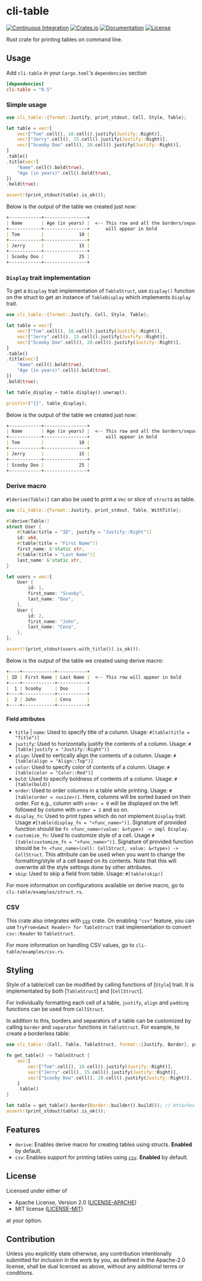 # cli-table

[![Continuous Integration](https://github.com/devashishdxt/cli-table/workflows/Continuous%20Integration/badge.svg)](https://github.com/devashishdxt/cli-table/actions?query=workflow%3A%22Continuous+Integration%22)
[![Crates.io](https://img.shields.io/crates/v/cli-table)](https://crates.io/crates/cli-table)
[![Documentation](https://docs.rs/cli-table/badge.svg)](https://docs.rs/cli-table)
[![License](https://img.shields.io/crates/l/cli-table)](https://github.com/devashishdxt/cli-table/blob/master/LICENSE-MIT)

Rust crate for printing tables on command line.

## Usage

Add `cli-table` in your `Cargo.toml`'s `dependencies` section

```toml
[dependencies]
cli-table = "0.5"
```

### Simple usage

```rust
use cli_table::{format::Justify, print_stdout, Cell, Style, Table};

let table = vec![
    vec!["Tom".cell(), 10.cell().justify(Justify::Right)],
    vec!["Jerry".cell(), 15.cell().justify(Justify::Right)],
    vec!["Scooby Doo".cell(), 20.cell().justify(Justify::Right)],
]
.table()
.title(vec![
    "Name".cell().bold(true),
    "Age (in years)".cell().bold(true),
])
.bold(true);

assert!(print_stdout(table).is_ok());
```

Below is the output of the table we created just now:

```markdown
+------------+----------------+
| Name       | Age (in years) |  <-- This row and all the borders/separators
+------------+----------------+      will appear in bold
| Tom        |             10 |
+------------+----------------+
| Jerry      |             15 |
+------------+----------------+
| Scooby Doo |             25 |
+------------+----------------+
```

### `Display` trait implementation

To get a `Display` trait implementation of `TableStruct`, use `display()` function on the struct to get an instance
of `TableDisplay` which implements `Display` trait.

```rust
use cli_table::{format::Justify, Cell, Style, Table};

let table = vec![
    vec!["Tom".cell(), 10.cell().justify(Justify::Right)],
    vec!["Jerry".cell(), 15.cell().justify(Justify::Right)],
    vec!["Scooby Doo".cell(), 20.cell().justify(Justify::Right)],
]
.table()
.title(vec![
    "Name".cell().bold(true),
    "Age (in years)".cell().bold(true),
])
.bold(true);

let table_display = table.display().unwrap();

println!("{}", table_display);
```

Below is the output of the table we created just now:

```markdown
+------------+----------------+
| Name       | Age (in years) |  <-- This row and all the borders/separators
+------------+----------------+      will appear in bold
| Tom        |             10 |
+------------+----------------+
| Jerry      |             15 |
+------------+----------------+
| Scooby Doo |             25 |
+------------+----------------+
```

### Derive macro

`#[derive(Table)]` can also be used to print a `Vec` or slice of `struct`s as table.

```rust
use cli_table::{format::Justify, print_stdout, Table, WithTitle};

#[derive(Table)]
struct User {
    #[table(title = "ID", justify = "Justify::Right")]
    id: u64,
    #[table(title = "First Name")]
    first_name: &'static str,
    #[table(title = "Last Name")]
    last_name: &'static str,
}

let users = vec![
    User {
        id: 1,
        first_name: "Scooby",
        last_name: "Doo",
    },
    User {
        id: 2,
        first_name: "John",
        last_name: "Cena",
    },
];

assert!(print_stdout(users.with_title()).is_ok());
```

Below is the output of the table we created using derive macro:

```markdown
+----+------------+-----------+
| ID | First Name | Last Name |  <-- This row will appear in bold
+----+------------+-----------+
|  1 | Scooby     | Doo       |
+----+------------+-----------+
|  2 | John       | Cena      |
+----+------------+-----------+
```

#### Field attributes

- `title` | `name`: Used to specify title of a column. Usage: `#[table(title = "Title")]`
- `justify`: Used to horizontally justify the contents of a column. Usage: `#[table(justify = "Justify::Right")]`
- `align`: Used to vertically align the contents of a column. Usage: `#[table(align = "Align::Top")]`
- `color`: Used to specify color of contents of a column. Usage: `#[table(color = "Color::Red")]`
- `bold`: Used to specify boldness of contents of a column. Usage: `#[table(bold)]`
- `order`: Used to order columns in a table while printing. Usage: `#[table(order = <usize>)]`. Here, columns will
  be sorted based on their order. For e.g., column with `order = 0` will be displayed on the left followed by
  column with `order = 1` and so on.
- `display_fn`: Used to print types which do not implement `Display` trait. Usage `#[table(display_fn = "<func_name>")]`.
  Signature of provided function should be `fn <func_name>(value: &<type>) -> impl Display`.
- `customize_fn`: Used to customize style of a cell. Usage `#[table(customize_fn = "<func_name>")]`. Signature of
  provided function should be `fn <func_name>(cell: CellStruct, value: &<type>) -> CellStruct`. This attribute can
  be used when you want to change the formatting/style of a cell based on its contents. Note that this will
  overwrite all the style settings done by other attributes.
- `skip`: Used to skip a field from table. Usage: `#[table(skip)]`

For more information on configurations available on derive macro, go to `cli-table/examples/struct.rs`.

### CSV

This crate also integrates with [`csv`](https://crates.io/crates/csv) crate. On enabling `"csv"` feature, you can
use `TryFrom<&mut Reader> for TableStruct` trait implementation to convert `csv::Reader` to `TableStruct`.

For more information on handling CSV values, go to `cli-table/examples/csv.rs`.

## Styling

Style of a table/cell can be modified by calling functions of [`Style`] trait. It is implementated by both
[`TableStruct`] and [`CellStruct`].

For individually formatting each cell of a table, `justify`, `align` and `padding` functions can be used from
`CellStruct`.

In addition to this, borders and separators of a table can be customized by calling `border` and `separator`
functions in `TableStruct`. For example, to create a borderless table:

```rust
use cli_table::{Cell, Table, TableStruct, format::{Justify, Border}, print_stdout};

fn get_table() -> TableStruct {
    vec![
        vec!["Tom".cell(), 10.cell().justify(Justify::Right)],
        vec!["Jerry".cell(), 15.cell().justify(Justify::Right)],
        vec!["Scooby Doo".cell(), 20.cell().justify(Justify::Right)],
    ]
    .table()
}

let table = get_table().border(Border::builder().build()); // Attaches an empty border to the table
assert!(print_stdout(table).is_ok());
```

## Features

- `derive`: Enables derive macro for creating tables using structs. **Enabled** by default.
- `csv`: Enables support for printing tables using [`csv`](https://crates.io/crates/csv). **Enabled** by default.

## License

Licensed under either of

- Apache License, Version 2.0 ([LICENSE-APACHE](LICENSE-APACHE))
- MIT license ([LICENSE-MIT](LICENSE-MIT))

at your option.

## Contribution

Unless you explicitly state otherwise, any contribution intentionally submitted for inclusion in the work by you, as
defined in the Apache-2.0 license, shall be dual licensed as above, without any additional terms or conditions.
